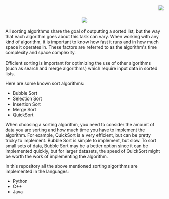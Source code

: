 <img align="right" src="https://visitor-badge.laobi.icu/badge?page_id=Tomin-Joy.Sorting-Algorithms">
<h1 align="center">
  <a >
    <img src="https://readme-typing-svg.herokuapp.com/?lines=Hello+World!+👋;This+repo+contain;most+popular;Sorting+Algorithms&center=true&size=30">
  </a>
</h1>


All sorting algorithms share the goal of outputting a sorted list, but the way that each algorithm
goes about this task can vary. When working with any kind of algorithm, 
it is important to know how fast it runs and in how much space it operates in. 
These factors are referred to as the algorithm's time complexity and space complexity.
<br><br>
Efficient sorting is important for optimizing the use of other algorithms (such as search and merge algorithms) which require input data in sorted lists.

Here are some known sort algorithms:
 - Bubble Sort
 - Selection Sort
 - Insertion Sort
 - Merge Sort
 - QuickSort

When choosing a sorting algorithm, you need to consider the amount of data you are sorting and how much time you have to implement the algorithm. 
For example, QuickSort is a very efficient, but can be pretty tricky to implement. Bubble Sort is simple to implement, but slow. To sort small sets of data, 
Bubble Sort may be a better option since it can be implemented quickly, but for larger datasets, 
the speed of QuickSort might be worth the work of implementing the algorithm.

In this repository all the above mentioned sorting algorithms are implemented in the languages:
 - Python
 - C++
 - Java
 
